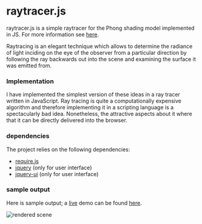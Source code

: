 raytracer.js
============

raytracer.js is a simple raytracer for the Phong shading model implemented in JS. For more information see [here](http://www.christophschuette.com/blog/?p=134).

Raytracing is an elegant technique which allows to determine the radiance of light inciding on the eye of the observer from a particular direction by following the ray backwards out into the scene and examining the surface it was emitted from.

### Implementation ###
I have implemented the simplest version of these ideas in a ray tracer written in JavaScript. Ray tracing is quite a computationally expensive algorithm and therefore implementing it in a scripting language is a spectacularly bad idea. Nonetheless, the attractive aspects about it where that it can be directly delivered into the browser.

### dependencies ###
The project relies on the following dependencies:
* [require.js](http://requirejs.org/)
* [jquery](http://jquery.com/) (only for user interface)
* [jquery-ui](http://jqueryui.com/) (only for user interface)

### sample output ###
Here is sample output; a [live](http://www.christophschuette.com/playground/raytracer/) demo can be found [here](http://www.christophschuette.com/playground/raytracer/).

<img src="http://www.christophschuette.com/blog/wp-content/uploads/2014/05/render-300x225.png" alt="rendered scene"></img>
